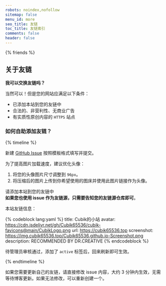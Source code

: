 ```yaml
---
robots: noindex,nofollow
sitemap: false
menu_id: more
seo_title: 友链
toc_title: 友链索引
comments: false
header: false
---
```


{% friends %}

## 关于友链

**我可以交换友链吗？**

当然可以！但是您的网站应满足以下条件：

- 已添加本站到您的友链中
- 合法的、非营利性、无商业广告
- 有实质性原创内容的 `HTTPS` 站点


### 如何自助添加友链？

{% timeline %}

<!-- node 第一步：新建 Issue -->

新建 [GitHub Issue](https://github.com/Cubik65536/friends-api/issues/new/choose) 按照模板格式填写并提交。

为了提高图片加载速度，建议优化头像：
1. 将您的头像图片尺寸调整到 `96px`。
2. 将压缩后的图片上传到你希望使用的图床并使用此图片链接作为头像。

<!-- node 第二步：添加友链并等待管理员审核 -->

请添加本站到您的友链中<br/>**如果您也使用 issue 作为友链源，只需要告知您的友链源仓库即可**。

本站友链信息：

{% codeblock lang:yaml %}
title: Cubik的小站
avatar: https://cdn.jsdelivr.net/gh/Cubik65536/cubik-favicons@main/CubikLogo.png
url: https://cubik65536.top
screenshot: https://img.cubik65536.top/Cubik65536.github.io-Screenshot.png
description: RECOMMENDED BY DR.CREATIVE
{% endcodeblock %}

待管理员审核通过，添加了 `active` 标签后，回来刷新即可生效。

{% endtimeline %}

如果您需要更新自己的友链，请直接修改 issue 内容，大约 3 分钟内生效，无需等待博客更新。如果无法修改，可以重新创建一个。